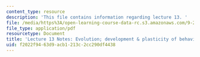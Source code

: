 ```yaml
---
content_type: resource
description: 'This file contains information regarding lecture 13. '
file: /media/https%3A/open-learning-course-data-rc.s3.amazonaws.com/9-20-animal-behavior-fall-2013/f2022f9463d9acb1213c2cc290df4438_MIT9_20F13_Lec13.pdf
file_type: application/pdf
resourcetype: Document
title: 'Lecture 13 Notes: Evolution; development & plasticity of behavior'
uid: f2022f94-63d9-acb1-213c-2cc290df4438
---
```

